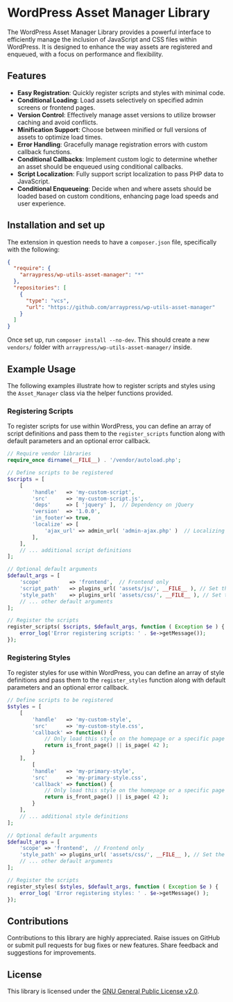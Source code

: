 # WordPress Asset Manager Library

The WordPress Asset Manager Library provides a powerful interface to efficiently manage the inclusion of JavaScript and CSS files within WordPress. It is designed to enhance the way assets are registered and enqueued, with a focus on performance and flexibility.

## Features

- **Easy Registration**: Quickly register scripts and styles with minimal code.
- **Conditional Loading**: Load assets selectively on specified admin screens or frontend pages.
- **Version Control**: Effectively manage asset versions to utilize browser caching and avoid conflicts.
- **Minification Support**: Choose between minified or full versions of assets to optimize load times.
- **Error Handling**: Gracefully manage registration errors with custom callback functions.
- **Conditional Callbacks**: Implement custom logic to determine whether an asset should be enqueued using conditional callbacks.
- **Script Localization**: Fully support script localization to pass PHP data to JavaScript.
- **Conditional Enqueueing**: Decide when and where assets should be loaded based on custom conditions, enhancing page load speeds and user experience.

## Installation and set up

The extension in question needs to have a `composer.json` file, specifically with the following:

```json 
{
  "require": {
    "arraypress/wp-utils-asset-manager": "*"
  },
  "repositories": [
    {
      "type": "vcs",
      "url": "https://github.com/arraypress/wp-utils-asset-manager"
    }
  ]
}
```

Once set up, run `composer install --no-dev`. This should create a new `vendors/` folder
with `arraypress/wp-utils-asset-manager/` inside.

## Example Usage

The following examples illustrate how to register scripts and styles using the `Asset_Manager` class via the helper functions provided.

### Registering Scripts

To register scripts for use within WordPress, you can define an array of script definitions and pass them to the `register_scripts` function along with default parameters and an optional error callback.

```php
// Require vendor libraries
require_once dirname(__FILE__) . '/vendor/autoload.php';

// Define scripts to be registered
$scripts = [
    [
        'handle'   => 'my-custom-script',
        'src'      => 'my-custom-script.js',
        'deps'     => [ 'jquery' ],  // Dependency on jQuery
        'version'  => '1.0.0', 
        'in_footer'=> true,
        'localize' => [
            'ajax_url' => admin_url( 'admin-ajax.php' )  // Localizing script
        ],
    ],
    // ... additional script definitions
];

// Optional default arguments
$default_args = [
    'scope'         => 'frontend',  // Frontend only
	'script_path'   => plugins_url( 'assets/js/', __FILE__ ), // Set the default script path
	'style_path'    => plugins_url( 'assets/css/', __FILE__ ), // Set the default style path
    // ... other default arguments
];

// Register the scripts
register_scripts( $scripts, $default_args, function ( Exception $e ) {
    error_log('Error registering scripts: ' . $e->getMessage());
});
```

### Registering Styles

To register styles for use within WordPress, you can define an array of style definitions and pass them to the `register_styles` function along with default parameters and an optional error callback.

```php
// Define scripts to be registered
$styles = [
    [
        'handle'   => 'my-custom-style',
        'src'      => 'my-custom-style.css',
        'callback' => function() {
            // Only load this style on the homepage or a specific page ID (e.g., page ID 42)
            return is_front_page() || is_page( 42 );
        }
    ],
        [
        'handle'   => 'my-primary-style',
        'src'      => 'my-primary-style.css',
        'callback' => function() {
            // Only load this style on the homepage or a specific page ID (e.g., page ID 42)
            return is_front_page() || is_page( 42 );
        }
    ],
    // ... additional style definitions
];

// Optional default arguments
$default_args = [
    'scope' => 'frontend',  // Frontend only
    'style_path' => plugins_url( 'assets/css/', __FILE__ ), // Set the default style path
    // ... other default arguments
];

// Register the scripts
register_styles( $styles, $default_args, function ( Exception $e ) {
    error_log( 'Error registering styles: ' . $e->getMessage() );
});
```

## Contributions

Contributions to this library are highly appreciated. Raise issues on GitHub or submit pull requests for bug
fixes or new features. Share feedback and suggestions for improvements.

## License

This library is licensed under
the [GNU General Public License v2.0](https://www.gnu.org/licenses/old-licenses/gpl-2.0.en.html).